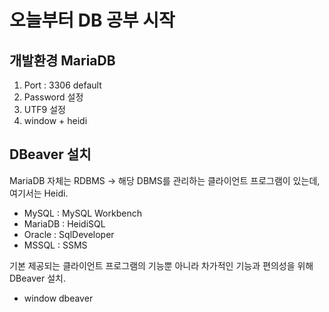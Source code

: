 # 오늘부터 DB 공부 시작

## 개발환경 MariaDB

1. Port : 3306 default
2. Password 설정
3. UTF9 설정
4. window + heidi

## DBeaver 설치

MariaDB 자체는 RDBMS -> 해당 DBMS를 관리하는 클라이언트 프로그램이 있는데, 여기서는 Heidi.

- MySQL : MySQL Workbench
- MariaDB : HeidiSQL
- Oracle : SqlDeveloper
- MSSQL : SSMS

기본 제공되는 클라이언트 프로그램의 기능뿐 아니라 차가적인 기능과 편의성을 위해 DBeaver 설치.

- window dbeaver 